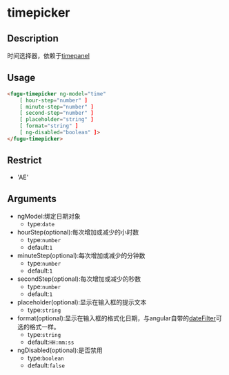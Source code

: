 # timepicker
## Description

时间选择器，依赖于<a ui-sref="app.api.timepanel" href="../../timepanel/docs/readme.md">timepanel</a>

## Usage

``` html
<fugu-timepicker ng-model="time"
    [ hour-step="number" ]
    [ minute-step="number" ]
    [ second-step="number" ]
    [ placeholder="string" ]
    [ format="string" ]
    [ ng-disabled="boolean" ]>
</fugu-timepicker>
```
## Restrict
- 'AE'

## Arguments
- ngModel:绑定日期对象
    - type:`date`
- hourStep(optional):每次增加或减少的小时数
    - type:`number`
    - default:`1`
- minuteStep(optional):每次增加或减少的分钟数
    - type:`number`
    - default:`1`
- secondStep(optional):每次增加或减少的秒数
    - type:`number`
    - default:`1`
- placeholder(optional):显示在输入框的提示文本
    - type:`string`
- format(optional):显示在输入框的格式化日期，与angular自带的[dateFilter](https://docs.angularjs.org/api/ng/filter/date)可选的格式一样。
    - type:`string`
    - default:`HH:mm:ss`
- ngDisabled(optional):是否禁用
    - type:`boolean`
    - default:`false`